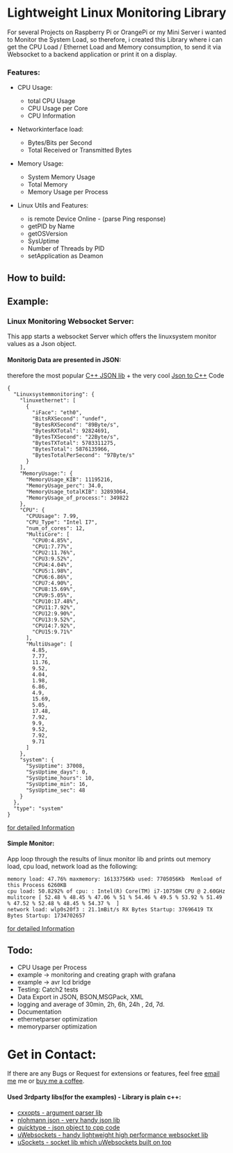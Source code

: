# Lightweight Linux Monitoring Library
For several Projects on Raspberry Pi or OrangePi or my Mini Server i wanted to Monitor the System Load, so therefore, 
i created this Library where i can get the CPU Load / Ethernet Load and Memory consumption, to send it via Websocket to 
a backend application or print it on a display. 



### Features:

* CPU Usage:
  * total CPU Usage
  * CPU Usage per Core
  * CPU Information
    
* Networkinterface load:
  * Bytes/Bits per Second
  * Total Received or Transmitted Bytes

* Memory Usage:
  * System Memory Usage
  * Total Memory
  * Memory Usage per Process
  
* Linux Utils and Features:
    * is remote Device Online - (parse Ping response)
    * getPID by Name
    * getOSVersion
    * SysUptime
    * Number of Threads by PID 
    * setApplication as Deamon


## How to build:

## Example:

### Linux Monitoring Websocket Server:
This app starts a websocket Server which offers the linuxsystem monitor values as a Json object.
#### Monitorig Data are presented in JSON: 
therefore the most popular [C++ JSON lib](https://github.com/nlohmann/json) + the very cool [Json to C++](https://app.quicktype.io/) Code 
    
    {
      "Linuxsystemmonitoring": {
        "linuxethernet": [
          {
            "iFace": "eth0",
            "BitsRXSecond": "undef",
            "BytesRXSecond": "89Byte/s",
            "BytesRXTotal": 92824691,
            "BytesTXSecond": "22Byte/s",
            "BytesTXTotal": 5783311275,
            "BytesTotal": 5876135966,
            "BytesTotalPerSecond": "97Byte/s"
          }
        ],
        "MemoryUsage:": {
          "MemoryUsage_KIB": 11195216,
          "MemoryUsage_perc": 34.0,
          "MemoryUsage_totalKIB": 32893064,
          "MemoryUsage_of_process:": 349822
        },
        "CPU": {
          "CPUUsage": 7.99,
          "CPU_Type": "Intel I7",
          "num_of_cores": 12,
          "MultiCore": [
            "CPU0:4.85%",
            "CPU1:7.77%",
            "CPU2:11.76%",
            "CPU3:9.52%",
            "CPU4:4.04%",
            "CPU5:1.98%",
            "CPU6:6.86%",
            "CPU7:4.90%",
            "CPU8:15.69%",
            "CPU9:5.05%",
            "CPU10:17.48%",
            "CPU11:7.92%",
            "CPU12:9.90%",
            "CPU13:9.52%",
            "CPU14:7.92%",
            "CPU15:9.71%"
          ],
          "MultiUsage": [
            4.85,
            7.77,
            11.76,
            9.52,
            4.04,
            1.98,
            6.86,
            4.9,
            15.69,
            5.05,
            17.48,
            7.92,
            9.9,
            9.52,
            7.92,
            9.71
          ]
        },
        "system": {
          "SysUptime": 37008,
          "SysUptime_days": 0,
          "SysUptime_hours": 10,
          "SysUptime_min": 16,
          "SysUptime_sec": 48
        }
      },
      "type": "system"
    }
 
[for detailed Information](./example/LinuxSystemMonitor_WebsocketService/Readme.md)


#### Simple Monitor:
App loop through the results of linux monitor lib and prints out memory load, cpu load, network load as the following:

    memory load: 47.76% maxmemory: 16133756Kb used: 7705056Kb  Memload of this Process 6260KB 
    cpu load: 50.8292% of cpu: : Intel(R) Core(TM) i7-10750H CPU @ 2.60GHz
    mulitcore [ 52.48 % 48.45 % 47.06 % 51 % 54.46 % 49.5 % 53.92 % 51.49 % 47.52 % 52.48 % 48.45 % 54.37 %  ]
    network load: wlp0s20f3 : 21.1mBit/s RX Bytes Startup: 37696419 TX Bytes Startup: 1734702657
    
    
[for detailed Information](./example/simplemonitor/Readme.md)

    

## Todo:
* CPU Usage per Process
* example -> monitoring and creating graph with grafana
* example -> avr lcd bridge
* Testing: Catch2 tests
* Data Export in JSON, BSON,MSGPack, XML
* logging and average of 30min, 2h, 6h, 24h , 2d, 7d. 
* Documentation
* ethernetparser optimization 
* memoryparser optimization

# Get in Contact: 
If there are any Bugs or Request for extensions or features, feel free
[email me](fuxeysolution@gmail.com) me or [buy me a coffee](https://www.paypal.me/fuxeey).


#### Used 3rdparty libs(for the examples) - Library is plain c++:

* [cxxopts - argument parser lib](https://github.com/jarro2783/cxxopts)
* [nlohmann json - very handy json lib](https://github.com/nlohmann/json)
* [quicktype - json object to cpp code](https://app.quicktype.io/)
* [uWebsockets - handy lightweight high performance websocket lib](https://github.com/uNetworking/uWebSockets)
* [uSockets - socket lib which uWebsockets built on top](https://github.com/uNetworking/uSockets)
